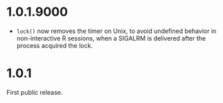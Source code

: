 
# 1.0.1.9000

* `lock()` now removes the timer on Unix, to avoid undefined behavior in
  non-interactive R sessions, when a SIGALRM is delivered after the process
  acquired the lock.

# 1.0.1

First public release.
